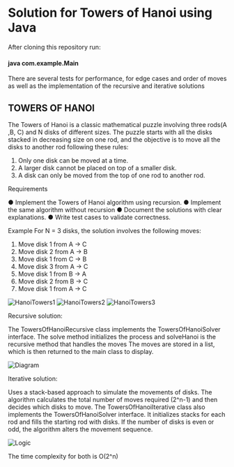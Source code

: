 # Solution for Towers of Hanoi using Java


After cloning this repository run:

#### java com.example.Main

There are several tests for performance, for edge cases and order of moves as well as the implementation of the recursive and iterative solutions


## TOWERS OF HANOI

The Towers of Hanoi is a classic mathematical puzzle involving three rods(A ,B, C) and N 
disks of different sizes. The puzzle starts with all the disks stacked in decreasing size on one 
rod, and the objective is to move all the disks to another rod following these rules: 
1. Only one disk can be moved at a time. 
2. A larger disk cannot be placed on top of a smaller disk. 
3. A disk can only be moved from the top of one rod to another rod.

Requirements

● Implement the Towers of Hanoi algorithm using recursion.
● Implement the same algorithm without recursion
● Document the solutions with clear explanations.
● Write test cases to validate correctness.

Example 
For N = 3 disks, the solution involves the following moves: 
1. Move disk 1 from A → C 
2. Move disk 2 from A → B 
3. Move disk 1 from C → B 
4. Move disk 3 from A → C 
5. Move disk 1 from B → A 
6. Move disk 2 from B → C 
7. Move disk 1 from A → C


![HanoiTowers1](https://github.com/user-attachments/assets/33e5f4f1-aa5a-4404-a485-733586b38b46)
![HanoiTowers2](https://github.com/user-attachments/assets/9ba48a0b-07ce-44a5-a801-7e27e6e99aa3)
![HanoiTowers3](https://github.com/user-attachments/assets/98154467-e7fb-4e6d-a0aa-08295aa60a93)


Recursive solution: 

The TowersOfHanoiRecursive class implements the TowersOfHanoiSolver interface.
The solve method initializes the process and solveHanoi is the recursive method that handles the moves
The moves are stored in a list, which is  then returned to the main class to display.


![Diagram](https://github.com/user-attachments/assets/58581a9f-a6fd-458f-b99f-242dcd47a920)



Iterative solution: 

Uses a stack-based approach to simulate the movements of disks. The algorithm calculates the total number of moves required (2^n-1) and then  decides which disks to move.
The TowersOfHanoiIterative class also implements the TowersOfHanoiSolver interface. It initializes stacks for each rod and fills the starting rod with disks.
If the number of disks is even or odd, the algorithm alters the movement sequence.


![Logic](https://github.com/user-attachments/assets/87d87509-4b4c-45fb-b98e-314f99059241)


The time complexity for both is O(2^n)


